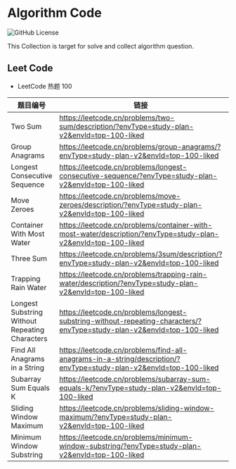 # Algorithm Code

![GitHub License](https://img.shields.io/github/license/huangjunjie/algorithm_code)

This Collection is target for solve and collect algorithm question.

## Leet Code

- LeetCode 热题 100

| 题目编号                                           | 链接                                                                                                                     | 仓库                                                       | 
|------------------------------------------------|------------------------------------------------------------------------------------------------------------------------|----------------------------------------------------------|
| Two Sum                                        | https://leetcode.cn/problems/two-sum/description/?envType=study-plan-v2&envId=top-100-liked                            | src/main/java/leetcode/twoNum                            |
| Group Anagrams                                 | https://leetcode.cn/problems/group-anagrams/?envType=study-plan-v2&envId=top-100-liked                                 | src/main/java/groupAnagrams                              |
| Longest Consecutive Sequence                   | https://leetcode.cn/problems/longest-consecutive-sequence/?envType=study-plan-v2&envId=top-100-liked                   | src/main/java/longestConsecutiveSequence                 |
| Move Zeroes                                    | https://leetcode.cn/problems/move-zeroes/description/?envType=study-plan-v2&envId=top-100-liked                        | src/main/java/moveZeroes                                 |
| Container With Most Water                      | https://leetcode.cn/problems/container-with-most-water/description/?envType=study-plan-v2&envId=top-100-liked          | src/main/java/containerWithMostWater                     |
| Three Sum                                      | https://leetcode.cn/problems/3sum/description/?envType=study-plan-v2&envId=top-100-liked                               | src/main/java/threeSum                                   |
| Trapping Rain Water                            | https://leetcode.cn/problems/trapping-rain-water/description/?envType=study-plan-v2&envId=top-100-liked                | src/main/java/trappingRainWater                          |
| Longest Substring Without Repeating Characters | https://leetcode.cn/problems/longest-substring-without-repeating-characters/?envType=study-plan-v2&envId=top-100-liked | src/main/java/longestSubstringWithoutRepeatingCharacters |
| Find All Anagrams in a String                  | https://leetcode.cn/problems/find-all-anagrams-in-a-string/description/?envType=study-plan-v2&envId=top-100-liked      | src/main/java/findAllAnagramsInAString                   |
| Subarray Sum Equals K                          | https://leetcode.cn/problems/subarray-sum-equals-k/?envType=study-plan-v2&envId=top-100-liked                          | src/main/java/subarraySumEqualsK                         |
| Sliding Window Maximum                         | https://leetcode.cn/problems/sliding-window-maximum/?envType=study-plan-v2&envId=top-100-liked                         | src/main/java/maxSlidingWindow                           |
| Minimum Window Substring                       | https://leetcode.cn/problems/minimum-window-substring/?envType=study-plan-v2&envId=top-100-liked                      | src/main/java/minimumWindowSubstring                     |